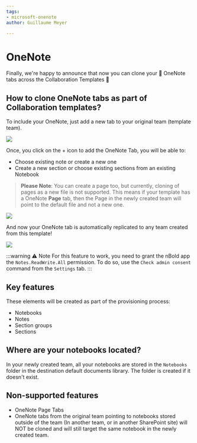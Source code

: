 ```yaml
---
tags:
- microsoft-onenote
author: Guillaume Meyer

---
```

# OneNote

Finally, we're happy to announce that now you can clone your 📓 OneNote tabs across the Collaboration Templates 🎉

## How to clone OneNote tabs as part of Collaboration templates?

To include your OneNote, just add a new tab to your original team (template team).

![](/media/screenshot-2022-08-05-at-18-14-46.png)  
  
Once, you click on the + icon to add the OneNote Tab, you will be able to:

* Choose existing note or create a new one
* Create a new section or choose existing sections from an existing Notebook​

> **Please Note**: You can create a page too, but currently, cloning of pages as a new file is not supported. This means if your template has a OneNote **Page** tab, then the Page in the newly created team will point to the default file and not a new one. 

![](/media/screenshot-2022-11-23-at-09-46-59.png)

And now your OneNote tab is automatically replicated to any team created from this template!

![](/media/screenshot-2022-08-05-at-18-16-44.png)

:::warning ⚠️ Note For this feature to work, you need to grant the nBold app the `Notes.ReadWrite.All` permission. To do so, use the `Check admin consent` command from the `Settings` tab. :::

## Key features

These elements will be created as part of the provisioning process:

* Notebooks
* Notes
* Section groups
* Sections

## Where are your notebooks located?

In your newly created team, all your notebooks are stored in the `Notebooks` folder in the destination default documents library. The folder is created if it doesn't exist.

## Non-supported features

* OneNote Page Tabs
* OneNote tabs from the original team pointing to notebooks stored outside of the team (In another team, or in another SharePoint site) will NOT be cloned and will still target the same notebook in the newly created team.